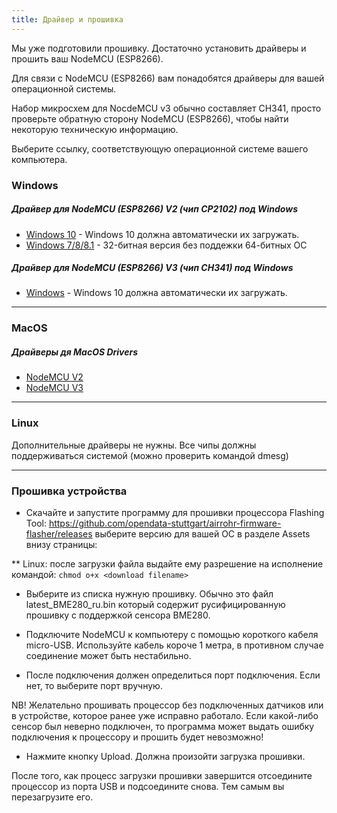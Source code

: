 ```yaml
---
title: Драйвер и прошивка
---
```


Мы уже подготовили прошивку. Достаточно установить драйверы и прошить ваш NodeMCU (ESP8266).

Для связи с NodeMCU (ESP8266) вам понадобятся драйверы для вашей операционной системы.

Набор микросхем для NocdeMCU v3 обычно составляет CH341, просто проверьте обратную сторону NodeMCU (ESP8266), чтобы найти некоторую техническую информацию.

Выберите ссылку, соответствующую операционной системе вашего компьютера.

### Windows

##### Драйвер для NodeMCU (ESP8266) V2 (чип CP2102) под Windows
* [Windows 10](https://www.silabs.com/documents/public/software/CP210x_Universal_Windows_Driver.zip) - Windows 10 должна автоматически их загружать.
* [Windows 7/8/8.1](https://www.silabs.com/documents/public/software/CP210x_Windows_Drivers.zip) - 32-битная версия без поддежки 64-битных ОС

##### Драйвер для NodeMCU (ESP8266) V3 (чип CH341) под Windows
* [Windows](http://www.wch.cn/downloads/file/5.html) - Windows 10 должна автоматически их загружать.
---

### MacOS

#####  Драйверы дя MacOS Drivers
* [NodeMCU V2](https://www.silabs.com/documents/public/software/Mac_OSX_VCP_Driver.zip )
* [NodeMCU V3](http://www.wch.cn/downloads/file/178.html)

---

### Linux
Дополнительные драйверы не нужны. Все чипы должны поддерживаться системой (можно проверить командой dmesg)

---
### Прошивка устройства

* Скачайте и запустите программу для прошивки процессора Flashing Tool:
  https://github.com/opendata-stuttgart/airrohr-firmware-flasher/releases
  выберите версию для вашей ОС в разделе Assets внизу страницы:

** Linux: после загрузки файла выдайте ему разрешение на исполнение командой: `chmod o+x <download filename>`

* Выберите из списка нужную прошивку. Обычно это файл latest_BME280_ru.bin который содержит русифицированную прошивку с поддержкой сенсора BME280.

* Подключите NodeMCU к компьютеру с помощью короткого кабеля micro-USB. Используйте кабель короче 1 метра, в противном случае соединение может быть нестабильно.

* После подключения должен определиться порт подключения. Если нет, то выберите порт вручную.

NB! Желательно прошивать процессор без подключенных датчиков или в устройстве, которое ранее уже исправно работало. Если какой-либо сенсор был неверно подключен, то программа может выдать ошибку подключения к процессору и прошить будет невозможно!

* Нажмите кнопку Upload. Должна произойти загрузка прошивки.

После того, как процесс загрузки прошивки завершится отсоедините процессор из порта USB и подсоедините снова. Тем самым вы перезагрузите его.
